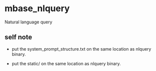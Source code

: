 # mbase_nlquery
Natural language query

## self note

- put the system_prompt_structure.txt on the same location as nlquery binary.

- put the static/ on the same location as nlquery binary.